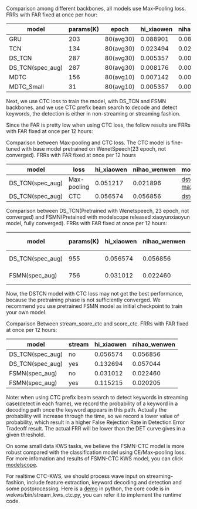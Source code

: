 Comparison among different backbones,
all models use Max-Pooling loss.
FRRs with FAR fixed at once per hour:

| model                 | params(K) | epoch     | hi_xiaowen | nihao_wenwen |
|-----------------------|-----------|-----------|------------|--------------|
| GRU                   | 203       | 80(avg30) | 0.088901   | 0.083827     |
| TCN                   | 134       | 80(avg30) | 0.023494   | 0.029884     |
| DS_TCN                | 287       | 80(avg30) | 0.005357   | 0.006390     |
| DS_TCN(spec_aug)      | 287       | 80(avg30) | 0.008176   | 0.005075     |
| MDTC                  | 156       | 80(avg10) | 0.007142   | 0.005920     |
| MDTC_Small            | 31        | 80(avg10) | 0.005357   | 0.005920     |

Next, we use CTC loss to train the model, with DS_TCN and FSMN backbones.
and we use CTC prefix beam search to decode and detect keywords,
the detection is either in non-streaming or streaming fashion.

Since the FAR is pretty low when using CTC loss,
the follow results are FRRs with FAR fixed at once per 12 hours:

Comparison between Max-pooling and CTC loss.
The CTC model is fine-tuned with base model pretrained on WenetSpeech(23 epoch, not converged).
FRRs with FAR fixed at once per 12 hours

| model                 | loss        | hi_xiaowen | nihao_wenwen | model ckpt |
|-----------------------|-------------|------------|--------------|------------|
| DS_TCN(spec_aug)      | Max-pooling | 0.051217   | 0.021896     | [dstcn-maxpooling](https://modelscope.cn/models/thuduj12/kws_wenwen_dstcn/files) |
| DS_TCN(spec_aug)      | CTC         | 0.056574   | 0.056856     | [dstcn-ctc](https://modelscope.cn/models/thuduj12/kws_wenwen_dstcn_ctc/files) |


Comparison between DS_TCN(Pretrained with Wenetspeech, 23 epoch, not converged)
and FSMN(Pretained with modelscope released xiaoyunxiaoyun model, fully converged).
FRRs with FAR fixed at once per 12 hours:

| model                 | params(K)   | hi_xiaowen | nihao_wenwen | model ckpt                                                                    |
|-----------------------|-------------|------------|--------------|-------------------------------------------------------------------------------|
| DS_TCN(spec_aug)      | 955         | 0.056574   | 0.056856     | [dstcn-ctc](https://modelscope.cn/models/thuduj12/kws_wenwen_dstcn_ctc/files) |
| FSMN(spec_aug)        | 756         | 0.031012   | 0.022460     | [fsmn-ctc](https://modelscope.cn/models/thuduj12/kws_wenwen_fsmn_ctc/files) |

Now, the DSTCN model with CTC loss may not get the best performance, because the
pretraining phase is not sufficiently converged. We recommend you use pretrained
FSMN model as initial checkpoint to train your own model.

Comparison Between stream_score_ctc and score_ctc.
FRRs with FAR fixed at once per 12 hours:

| model                 | stream      | hi_xiaowen | nihao_wenwen |
|-----------------------|-------------|------------|--------------|
| DS_TCN(spec_aug)      | no          | 0.056574   | 0.056856     |
| DS_TCN(spec_aug)      | yes         | 0.132694   | 0.057044     |
| FSMN(spec_aug)        | no          | 0.031012   | 0.022460     |
| FSMN(spec_aug)        | yes         | 0.115215   | 0.020205     |

Note: when using CTC prefix beam search to detect keywords in streaming case(detect in each frame),
we record the probability of a keyword in a decoding path once the keyword appears in this path.
Actually the probability will increase through the time, so we record a lower value of probability,
which result in a higher False Rejection Rate in Detection Error Tradeoff result.
The actual FRR will be lower than the DET curve gives in a given threshold.

On some small data KWS tasks, we believe the FSMN-CTC model is more robust
compared with the classification model using CE/Max-pooling loss.
For more infomation and results of FSMN-CTC KWS model, you can click [modelscope](https://modelscope.cn/models/damo/speech_charctc_kws_phone-wenwen/summary).

For realtime CTC-KWS, we should process wave input on streaming-fashion,
include feature extraction, keyword decoding and detection and some postprocessing.
Here is a [demo](https://modelscope.cn/studios/thuduj12/KWS_Nihao_Xiaojing/summary) in python,
the core code is in wekws/bin/stream_kws_ctc.py, you can refer it to implement the runtime code.
